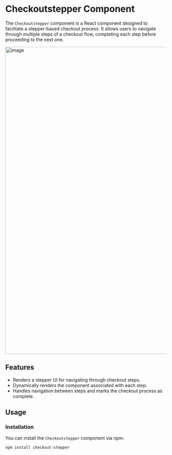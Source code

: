 # Checkoutstepper Component

The `Checkoutstepper` component is a React component designed to facilitate a stepper-based checkout process. It allows users to navigate through multiple steps of a checkout flow, completing each step before proceeding to the next one.

<img width="956" alt="image" src="https://github.com/Samala-Kalyan-Kumar-Reddy/CheckoutStepper/assets/82137130/631001e4-b51d-45e9-bf0e-e5e7f7387b78">


## Features

- Renders a stepper UI for navigating through checkout steps.
- Dynamically renders the component associated with each step.
- Handles navigation between steps and marks the checkout process as complete.

## Usage

### Installation

You can install the `Checkoutstepper` component via npm:

```bash
npm install checkout-stepper
